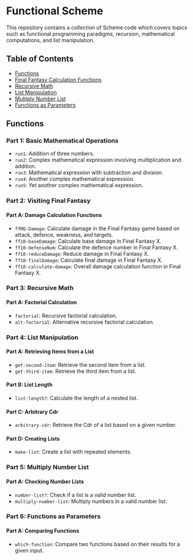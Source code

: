 # Functional Scheme

This repository contains a collection of Scheme code which covers topics such as functional programming paradigms, recursion, mathematical computations, and list manipulation.

## Table of Contents

- [Functions](#functions)
- [Final Fantasy Calculation Functions](#final-fantasy-calculation-functions)
- [Recursive Math](#recursive-math)
- [List Manipulation](#list-manipulation)
- [Multiply Number List](#multiply-number-list)
- [Functions as Parameters](#functions-as-parameters)

## Functions

### Part 1: Basic Mathematical Operations

- `run1`: Addition of three numbers.
- `run2`: Complex mathematical expression involving multiplication and addition.
- `run3`: Mathematical expression with subtraction and division.
- `run4`: Another complex mathematical expression.
- `run5`: Yet another complex mathematical expression.

### Part 2: Visiting Final Fantasy

#### Part A: Damage Calculation Functions

- `ffMQ-Damage`: Calculate damage in the Final Fantasy game based on attack, defence, weakness, and targets.
- `ff10-baseDamage`: Calculate base damage in Final Fantasy X.
- `ff10-defenseNum`: Calculate the defence number in Final Fantasy X.
- `ff10-reduceDamage`: Reduce damage in Final Fantasy X.
- `ff10-finalDamage`: Calculate final damage in Final Fantasy X.
- `ff10-calculate-damage`: Overall damage calculation function in Final Fantasy X.

### Part 3: Recursive Math

#### Part A: Factorial Calculation

- `factorial`: Recursive factorial calculation.
- `alt-factorial`: Alternative recursive factorial calculation.

### Part 4: List Manipulation

#### Part A: Retrieving Items from a List

- `get-second-item`: Retrieve the second item from a list.
- `get-third-item`: Retrieve the third item from a list.

#### Part B: List Length

- `list-length?`: Calculate the length of a nested list.

#### Part C: Arbitrary Cdr

- `arbitrary-cdr`: Retrieve the Cdr of a list based on a given number.

#### Part D: Creating Lists

- `make-list`: Create a list with repeated elements.

### Part 5: Multiply Number List

#### Part A: Checking Number Lists

- `number-list?`: Check if a list is a valid number list.
- `multiply-number-list`: Multiply numbers in a valid number list.

### Part 6: Functions as Parameters

#### Part A: Comparing Functions

- `which-function`: Compare two functions based on their results for a given input.

